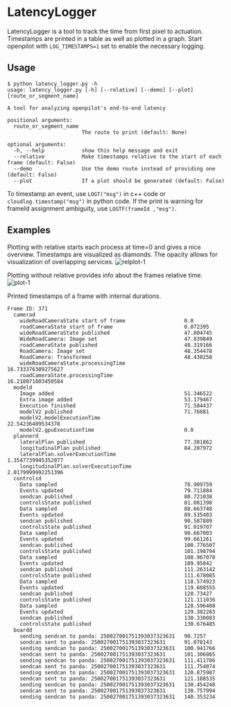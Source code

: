 # LatencyLogger

LatencyLogger is a tool to track the time from first pixel to actuation. Timestamps are printed in a table as well as plotted in a graph. Start openpilot with `LOG_TIMESTAMPS=1` set to enable the necessary logging.

## Usage

```
$ python latency_logger.py -h
usage: latency_logger.py [-h] [--relative] [--demo] [--plot] [route_or_segment_name]

A tool for analyzing openpilot's end-to-end latency

positional arguments:
  route_or_segment_name
                        The route to print (default: None)

optional arguments:
  -h, --help            show this help message and exit
  --relative            Make timestamps relative to the start of each frame (default: False)
  --demo                Use the demo route instead of providing one (default: False)
  --plot                If a plot should be generated (default: False)
```
To timestamp an event, use `LOGT("msg")` in c++ code or `cloudlog.timestamp("msg")` in python code. If the print is warning for frameId assignment ambiguity, use `LOGTF(frameId ,"msg")`.

## Examples
Plotting with relative starts each process at time=0 and gives a nice overview. Timestamps are visualized as diamonds. The opacity allows for visualization of overlapping services.
![relplot-1](https://user-images.githubusercontent.com/42323981/162108651-e0beee14-56e4-466d-8af1-cb37129fd94a.png)

Plotting without relative provides info about the frames relative time. 
![plot-1](https://user-images.githubusercontent.com/42323981/162108694-fbfe907b-a1ee-4cc7-bc8b-162a7d9305d4.png)


Printed timestamps of a frame with internal durations.
```
Frame ID: 371
  camerad
    wideRoadCameraState start of frame                   0.0
    roadCameraState start of frame                       0.072395
    wideRoadCameraState published                        47.804745
    WideRoadCamera: Image set                            47.839849
    roadCameraState published                            48.319166
    RoadCamera: Image set                                48.354478
    RoadCamera: Transformed                              48.430258
    wideRoadCameraState.processingTime                   16.733376309275627
    roadCameraState.processingTime                       16.218071803450584
  modeld
    Image added                                          51.346522
    Extra image added                                    53.179467
    Execution finished                                   71.584437
    modelV2 published                                    71.76881
    modelV2.modelExecutionTime                           22.54236489534378
    modelV2.gpuExecutionTime                             0.0
  plannerd
    lateralPlan published                                77.381862
    longitudinalPlan published                           84.207972
    lateralPlan.solverExecutionTime                      1.3547739945352077
    longitudinalPlan.solverExecutionTime                 2.0179999992251396
  controlsd
    Data sampled                                         78.909759
    Events updated                                       79.711884
    sendcan published                                    80.721038
    controlsState published                              81.081398
    Data sampled                                         88.663748
    Events updated                                       89.535403
    sendcan published                                    90.587889
    controlsState published                              91.019707
    Data sampled                                         98.667003
    Events updated                                       99.661261
    sendcan published                                    100.776507
    controlsState published                              101.198794
    Data sampled                                         108.967078
    Events updated                                       109.95842
    sendcan published                                    111.263142
    controlsState published                              111.678085
    Data sampled                                         118.574923
    Events updated                                       119.608555
    sendcan published                                    120.73427
    controlsState published                              121.111036
    Data sampled                                         128.596408
    Events updated                                       129.382283
    sendcan published                                    130.330083
    controlsState published                              130.676485
  boardd
    sending sendcan to panda: 250027001751393037323631   90.7257
    sendcan sent to panda: 250027001751393037323631      91.078143
    sending sendcan to panda: 250027001751393037323631   100.941766
    sendcan sent to panda: 250027001751393037323631      101.306865
    sending sendcan to panda: 250027001751393037323631   111.411786
    sendcan sent to panda: 250027001751393037323631      111.754074
    sending sendcan to panda: 250027001751393037323631   120.875987
    sendcan sent to panda: 250027001751393037323631      121.188535
    sending sendcan to panda: 250027001751393037323631   130.454248
    sendcan sent to panda: 250027001751393037323631      130.757994
    sending sendcan to panda: 250027001751393037323631   140.353234
```

